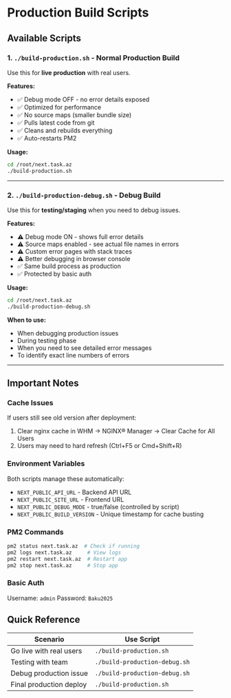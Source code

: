 # Production Build Scripts

## Available Scripts

### 1. `./build-production.sh` - Normal Production Build
Use this for **live production** with real users.

**Features:**
- ✅ Debug mode OFF - no error details exposed
- ✅ Optimized for performance
- ✅ No source maps (smaller bundle size)
- ✅ Pulls latest code from git
- ✅ Cleans and rebuilds everything
- ✅ Auto-restarts PM2

**Usage:**
```bash
cd /root/next.task.az
./build-production.sh
```

---

### 2. `./build-production-debug.sh` - Debug Build
Use this for **testing/staging** when you need to debug issues.

**Features:**
- ⚠️ Debug mode ON - shows full error details
- ⚠️ Source maps enabled - see actual file names in errors
- ⚠️ Custom error pages with stack traces
- ⚠️ Better debugging in browser console
- ✅ Same build process as production
- ✅ Protected by basic auth

**Usage:**
```bash
cd /root/next.task.az
./build-production-debug.sh
```

**When to use:**
- When debugging production issues
- During testing phase
- When you need to see detailed error messages
- To identify exact line numbers of errors

---

## Important Notes

### Cache Issues
If users still see old version after deployment:
1. Clear nginx cache in WHM → NGINX® Manager → Clear Cache for All Users
2. Users may need to hard refresh (Ctrl+F5 or Cmd+Shift+R)

### Environment Variables
Both scripts manage these automatically:
- `NEXT_PUBLIC_API_URL` - Backend API URL
- `NEXT_PUBLIC_SITE_URL` - Frontend URL  
- `NEXT_PUBLIC_DEBUG_MODE` - true/false (controlled by script)
- `NEXT_PUBLIC_BUILD_VERSION` - Unique timestamp for cache busting

### PM2 Commands
```bash
pm2 status next.task.az  # Check if running
pm2 logs next.task.az     # View logs
pm2 restart next.task.az  # Restart app
pm2 stop next.task.az     # Stop app
```

### Basic Auth
Username: `admin`
Password: `Baku2025`

## Quick Reference

| Scenario | Use Script |
|----------|-----------|
| Go live with real users | `./build-production.sh` |
| Testing with team | `./build-production-debug.sh` |
| Debug production issue | `./build-production-debug.sh` |
| Final production deploy | `./build-production.sh` |